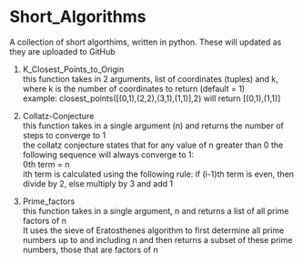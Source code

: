 # Short_Algorithms
A collection of short algorthims, written in python. These will updated as they are uploaded to GitHub

1) K_Closest_Points_to_Origin\
   this function takes in 2 arguments, list of coordinates (tuples) and k, where k is the number of coordinates to return (default = 1)\
   example: closest_points([(0,1),(2,2),(3,1),(1,1)],2) will return [(0,1),(1,1)]
  
2) Collatz-Conjecture\
   this function takes in a single argument (n) and returns the number of steps to converge to 1\
   the collatz conjecture states that for any value of n greater than 0 the following sequence will always converge to 1:\
   0th term = n\
   ith term is calculated using the following rule: if (i-1)th term is even, then divide by 2, else multiply by 3 and add 1
   
3) Prime_factors\
   this function takes in a single argument, n and returns a list of all prime factors of n\
   It uses the sieve of Eratosthenes algorithm to first determine all prime numbers up to and including n and then returns a subset of   these prime numbers, those that are factors of n

